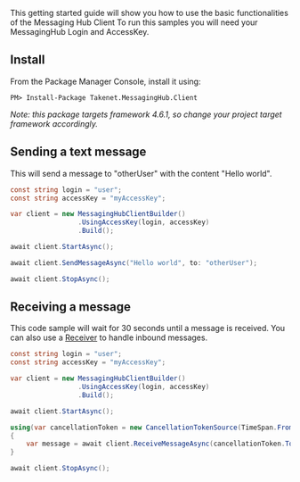 This getting started guide will show you how to use the basic functionalities of the Messaging Hub Client 
To run this samples you will need your MessagingHub Login and AccessKey.

## Install

From the Package Manager Console, install it using:

    PM> Install-Package Takenet.MessagingHub.Client

*Note: this package targets framework 4.6.1, so change your project target framework accordingly.*

## Sending a text message

This will send a message to "otherUser" with the content "Hello world".

```csharp
const string login = "user";
const string accessKey = "myAccessKey";

var client = new MessagingHubClientBuilder()
                 .UsingAccessKey(login, accessKey)
                 .Build();

await client.StartAsync();

await client.SendMessageAsync("Hello world", to: "otherUser");

await client.StopAsync();

```

## Receiving a message

This code sample will wait for 30 seconds until a message is received.
You can also use a [Receiver](http://messaginghub.io/docs/sdks/messages) to handle inbound messages.

```csharp
const string login = "user";
const string accessKey = "myAccessKey";

var client = new MessagingHubClientBuilder()
                 .UsingAccessKey(login, accessKey)
                 .Build();

await client.StartAsync();

using(var cancellationToken = new CancellationTokenSource(TimeSpan.FromSeconds(30)))
{
    var message = await client.ReceiveMessageAsync(cancellationToken.Token);
}

await client.StopAsync();

```

